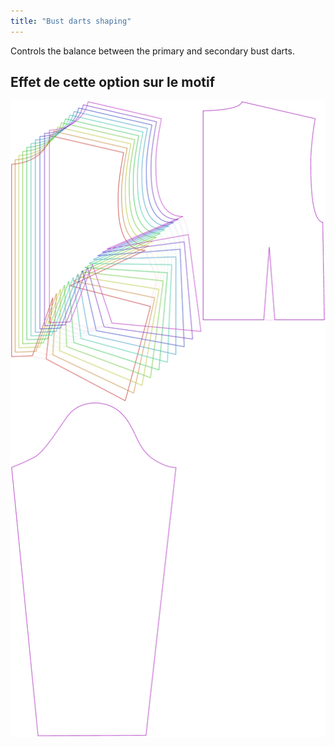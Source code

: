 ```yaml
---
title: "Bust darts shaping"
---
```


Controls the balance between the primary and secondary bust darts.

## Effet de cette option sur le motif

![Cette image montre l'effet de cette option en superposant plusieurs variantes qui ont une valeur différente pour cette option](breanna_primarybustdartshaping_sample.svg "Effet de cette option sur le modèle")
